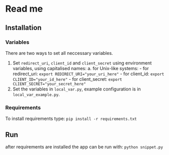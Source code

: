# Read me

## Installation
### Variables
There are two ways to set all neccessary variables.
1. Set `redirect_uri`, `client_id` and `client_secret` using environment variables, using capitalised names:
    a. for Unix-like systems:
        - for redirect_uri:
            `export REDIRECT_URI="your_uri_here"`
        - for client_id:
            `export CLIENT_ID="your_id_here"`
        - for client_secret:
            `export CLIENT_SECRET="your_secret_here"`
2. Set the variables in `local_var.py`, example configuration is in `local_var_example.py`.

### Requirements
To install requirements type:
`pip install -r requirements.txt`

## Run
after requirements are installed the app can be run with:
`python snippet.py`
